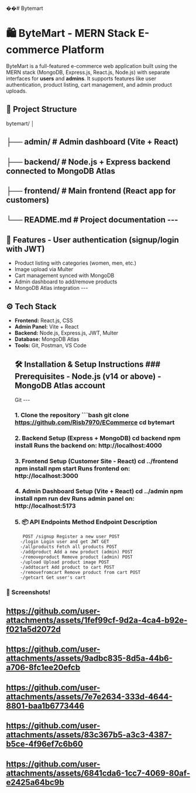 ��# Bytemart
# 🛍️ ByteMart - MERN Stack E-commerce Platform
ByteMart is a full-featured e-commerce web application built using the MERN stack (MongoDB, Express.js, React.js, Node.js) with separate interfaces for **users** and **admins**.
It supports features like user authentication, product listing, cart management, and admin product uploads.
## 📁 Project Structure 
bytemart/ │
## ├── admin/ # Admin dashboard (Vite + React) 
## ├── backend/ # Node.js + Express backend connected to MongoDB Atlas 
## ├── frontend/ # Main frontend (React app for customers) 
## └── README.md # Project documentation --- 
## 🚀 Features - User authentication (signup/login with JWT) 
- Product listing with categories (women, men, etc.)
- Image upload via Multer
- Cart management synced with MongoDB
- Admin dashboard to add/remove products
- MongoDB Atlas integration ---
## ⚙️ Tech Stack
- **Frontend:** React.js, CSS
- **Admin Panel:** Vite + React
- **Backend:** Node.js, Express.js, JWT, Multer
- **Database:** MongoDB Atlas
- **Tools:** Git, Postman, VS Code 
  ## 🛠️ Installation & Setup Instructions ### Prerequisites - Node.js (v14 or above) - MongoDB Atlas account
  Git ---
   ### 1. Clone the repository ```bash git clone https://github.com/Risb7970/ECommerce cd bytemart
   ### 2. Backend Setup (Express + MongoDB) cd backend npm install Runs the backend on: http://localhost:4000
   ### 3. Frontend Setup (Customer Site - React) cd ../frontend npm install npm start Runs frontend on: http://localhost:3000
   ### 4. Admin Dashboard Setup (Vite + React) cd ../admin npm install npm run dev Runs admin panel on: http://localhost:5173
   ### 5. 📦 API Endpoints Method Endpoint Description
         POST /signup Register a new user POST
        -/login Login user and get JWT GET
        -/allproducts Fetch all products POST
        -/addproduct Add a new product (admin) POST
        -/removeproduct Remove product (admin) POST
        -/upload Upload product image POST
        -/addtocart Add product to cart POST
        -/removefromcart Remove product from cart POST
        -/getcart Get user's cart
### 📸 Screenshots!
## https://github.com/user-attachments/assets/1fef99cf-9d2a-4ca4-b92e-f021a5d2072d
## https://github.com/user-attachments/assets/9adbc835-8d5a-44b6-a706-8fc1ee20efcb 
## https://github.com/user-attachments/assets/7e7e2634-333d-4644-8801-baa1b6773446 
## https://github.com/user-attachments/assets/83c367b5-a3c3-4387-b5ce-4f96ef7c6b60
## https://github.com/user-attachments/assets/6841cda6-1cc7-4069-80af-e2425a64bc9b
